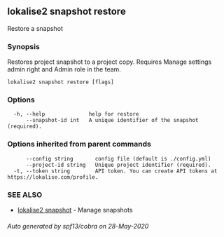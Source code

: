 ## lokalise2 snapshot restore

Restore a snapshot

### Synopsis

Restores project snapshot to a project copy. Requires Manage settings admin right and Admin role in the team.

```
lokalise2 snapshot restore [flags]
```

### Options

```
  -h, --help              help for restore
      --snapshot-id int   A unique identifier of the snapshot (required).
```

### Options inherited from parent commands

```
      --config string       config file (default is ./config.yml)
      --project-id string   Unique project identifier (required).
  -t, --token string        API token. You can create API tokens at https://lokalise.com/profile.
```

### SEE ALSO

* [lokalise2 snapshot](lokalise2_snapshot.md)	 - Manage snapshots

###### Auto generated by spf13/cobra on 28-May-2020
